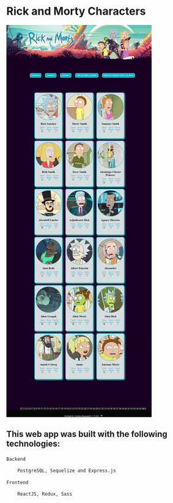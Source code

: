 # Rick and Morty Characters

![home](client/src/img/Rick-and-Morty-app.png)

## This web app was built with the following technologies:

`Backend` 
```
    PostgreSQL, Sequelize and Express.js
```

`Frontend` 
```
    ReactJS, Redux, Sass
```






